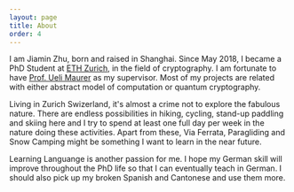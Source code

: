 ```yaml
---
layout: page
title: About
order: 4
---
```


I am Jiamin Zhu, born and raised in Shanghai. Since May 2018, I became a PhD Student at [ETH Zurich](https://ethz.ch), in the field of cryptography. I am fortunate to have [Prof. Ueli Maurer](https://www.crypto.ethz.ch/~maurer/) as my supervisor. Most of my projects are related with either abstract model of computation or quantum cryptography. 

Living in Zurich Swizerland, it's almost a crime not to explore the fabulous nature. There are endless possibilities in hiking, cycling, stand-up paddling and skiing here and I try to spend at least one full day per week in the nature doing these activities. Apart from these, Via Ferrata, Paragliding and Snow Camping might be something I want to learn in the near future.

Learning Languange is another passion for me. I hope my German skill will improve throughout the PhD life so that I can eventually teach in German. I should also pick up my broken Spanish and Cantonese and use them more.
